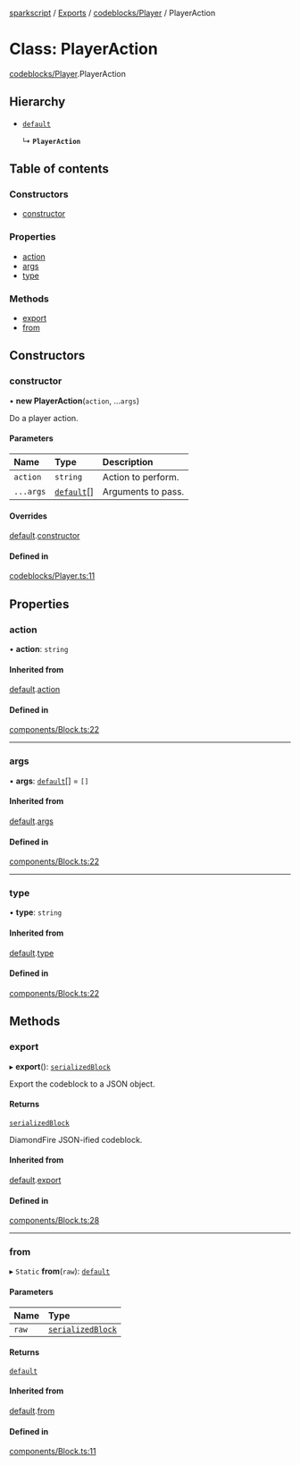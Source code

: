 [sparkscript](../README.md) / [Exports](../modules.md) / [codeblocks/Player](../modules/codeblocks_Player.md) / PlayerAction

# Class: PlayerAction

[codeblocks/Player](../modules/codeblocks_Player.md).PlayerAction

## Hierarchy

- [`default`](components_Block.default.md)

  ↳ **`PlayerAction`**

## Table of contents

### Constructors

- [constructor](codeblocks_Player.PlayerAction.md#constructor)

### Properties

- [action](codeblocks_Player.PlayerAction.md#action)
- [args](codeblocks_Player.PlayerAction.md#args)
- [type](codeblocks_Player.PlayerAction.md#type)

### Methods

- [export](codeblocks_Player.PlayerAction.md#export)
- [from](codeblocks_Player.PlayerAction.md#from)

## Constructors

### constructor

• **new PlayerAction**(`action`, ...`args`)

Do a player action.

#### Parameters

| Name | Type | Description |
| :------ | :------ | :------ |
| `action` | `string` | Action to perform. |
| `...args` | [`default`](components_Value.default.md)[] | Arguments to pass. |

#### Overrides

[default](components_Block.default.md).[constructor](components_Block.default.md#constructor)

#### Defined in

[codeblocks/Player.ts:11](https://github.com/UserUNP/sparkscript/blob/cae50c6/src/codeblocks/Player.ts#L11)

## Properties

### action

• **action**: `string`

#### Inherited from

[default](components_Block.default.md).[action](components_Block.default.md#action)

#### Defined in

[components/Block.ts:22](https://github.com/UserUNP/sparkscript/blob/cae50c6/src/components/Block.ts#L22)

___

### args

• **args**: [`default`](components_Value.default.md)[] = `[]`

#### Inherited from

[default](components_Block.default.md).[args](components_Block.default.md#args)

#### Defined in

[components/Block.ts:22](https://github.com/UserUNP/sparkscript/blob/cae50c6/src/components/Block.ts#L22)

___

### type

• **type**: `string`

#### Inherited from

[default](components_Block.default.md).[type](components_Block.default.md#type)

#### Defined in

[components/Block.ts:22](https://github.com/UserUNP/sparkscript/blob/cae50c6/src/components/Block.ts#L22)

## Methods

### export

▸ **export**(): [`serializedBlock`](../interfaces/components_Block.serializedBlock.md)

Export the codeblock to a JSON object.

#### Returns

[`serializedBlock`](../interfaces/components_Block.serializedBlock.md)

DiamondFire JSON-ified codeblock.

#### Inherited from

[default](components_Block.default.md).[export](components_Block.default.md#export)

#### Defined in

[components/Block.ts:28](https://github.com/UserUNP/sparkscript/blob/cae50c6/src/components/Block.ts#L28)

___

### from

▸ `Static` **from**(`raw`): [`default`](components_Block.default.md)

#### Parameters

| Name | Type |
| :------ | :------ |
| `raw` | [`serializedBlock`](../interfaces/components_Block.serializedBlock.md) |

#### Returns

[`default`](components_Block.default.md)

#### Inherited from

[default](components_Block.default.md).[from](components_Block.default.md#from)

#### Defined in

[components/Block.ts:11](https://github.com/UserUNP/sparkscript/blob/cae50c6/src/components/Block.ts#L11)
